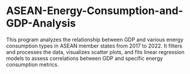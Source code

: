 # ASEAN-Energy-Consumption-and-GDP-Analysis
This program analyzes the relationship between GDP and various energy consumption types in ASEAN member states from 2017 to 2022. It filters and processes the data, visualizes scatter plots, and fits linear regression models to assess correlations between GDP and specific energy consumption metrics.
